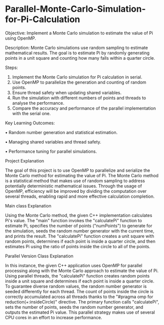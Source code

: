 # Parallel-Monte-Carlo-Simulation-for-Pi-Calculation

Objective: Implement a Monte Carlo simulation to estimate the value of Pi using OpenMP.

Description: Monte Carlo simulations use random sampling to estimate mathematical results. The goal is to estimate Pi by randomly generating points in a unit square and counting how many falls within a quarter circle.

Steps:
1.	Implement the Monte Carlo simulation for Pi calculation in serial.
2.	Use OpenMP to parallelize the generation and counting of random points.
3.	Ensure thread safety when updating shared variables.
4.	Run the simulation with different numbers of points and threads to analyse the performance.
5.	Compare the accuracy and performance of the parallel implementation with the serial one.

Key Learning Outcomes:

•	Random number generation and statistical estimation.

•	Managing shared variables and thread safety.

•	Performance tuning for parallel simulations.


Project Explanation 

The goal of this project is to use OpenMP to parallelize and serialize the Monte Carlo method for estimating the value of Pi. The Monte 
Carlo method is a statistical method that makes use of random sampling to address potentially deterministic mathematical issues. Through
the usage of OpenMP, efficiency will be improved by dividing the computation over several threads, enabling rapid and more effective 
calculation completion.


Main class Explanation

Using the Monte Carlo method, the given C++ implementation calculates Pi's value. The "main" function invokes the "calculatePi" function
to estimate Pi, specifies the number of points ("numPoints") to generate for the simulation, seeds the random number generator with the 
current time, and prints the result. The "calculatePi" function creates a unit square with random points, determines if each point is 
inside a quarter circle, and then estimates Pi using the ratio of points inside the circle to all of the points.

Parallel Version Class Explanation 

In this instance, the given C++ application uses OpenMP for parallel processing along with the Monte Carlo approach to estimate the 
value of Pi. Using parallel threads, the "calculatePi" function creates random points inside a unit square and determines if each point
is inside a quarter circle. To guarantee diverse random values, the random number generator is seeded differently for each thread. The 
count of points inside the circle is correctly accumulated across all threads thanks to the "#pragma omp for reduction(+:insideCircle)"
directive. The primary function calls "calculatePi", sets the number of points, seeds the random number generator, and outputs the 
estimated Pi value. This parallel strategy makes use of several CPU cores in an effort to increase performance.



